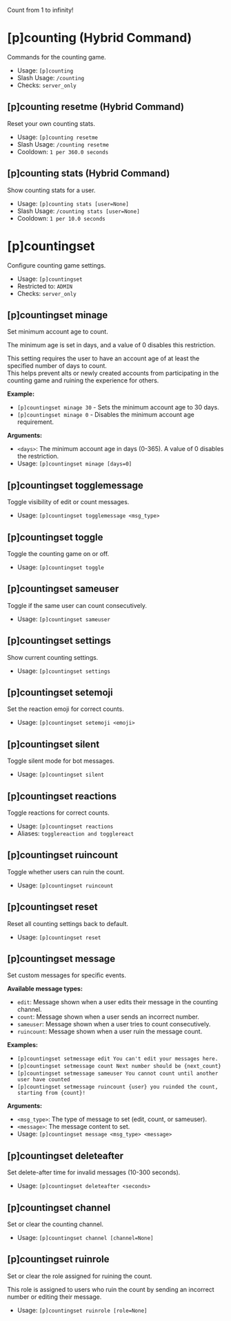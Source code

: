 Count from 1 to infinity!

# [p]counting (Hybrid Command)
Commands for the counting game.<br/>
 - Usage: `[p]counting`
 - Slash Usage: `/counting`
 - Checks: `server_only`
## [p]counting resetme (Hybrid Command)
Reset your own counting stats.<br/>
 - Usage: `[p]counting resetme`
 - Slash Usage: `/counting resetme`
 - Cooldown: `1 per 360.0 seconds`
## [p]counting stats (Hybrid Command)
Show counting stats for a user.<br/>
 - Usage: `[p]counting stats [user=None]`
 - Slash Usage: `/counting stats [user=None]`
 - Cooldown: `1 per 10.0 seconds`
# [p]countingset
Configure counting game settings.<br/>
 - Usage: `[p]countingset`
 - Restricted to: `ADMIN`
 - Checks: `server_only`
## [p]countingset minage
Set minimum account age to count.<br/>

The minimum age is set in days, and a value of 0 disables this restriction.<br/>

This setting requires the user to have an account age of at least the specified number of days to count.<br/>
This helps prevent alts or newly created accounts from participating in the counting game and ruining the experience for others.<br/>

**Example:**<br/>
- `[p]countingset minage 30` - Sets the minimum account age to 30 days.<br/>
- `[p]countingset minage 0` - Disables the minimum account age requirement.<br/>

**Arguments:**<br/>
- `<days>`: The minimum account age in days (0-365). A value of 0 disables the restriction.<br/>
 - Usage: `[p]countingset minage [days=0]`
## [p]countingset togglemessage
Toggle visibility of edit or count messages.<br/>
 - Usage: `[p]countingset togglemessage <msg_type>`
## [p]countingset toggle
Toggle the counting game on or off.<br/>
 - Usage: `[p]countingset toggle`
## [p]countingset sameuser
Toggle if the same user can count consecutively.<br/>
 - Usage: `[p]countingset sameuser`
## [p]countingset settings
Show current counting settings.<br/>
 - Usage: `[p]countingset settings`
## [p]countingset setemoji
Set the reaction emoji for correct counts.<br/>
 - Usage: `[p]countingset setemoji <emoji>`
## [p]countingset silent
Toggle silent mode for bot messages.<br/>
 - Usage: `[p]countingset silent`
## [p]countingset reactions
Toggle reactions for correct counts.<br/>
 - Usage: `[p]countingset reactions`
 - Aliases: `togglereaction and togglereact`
## [p]countingset ruincount
Toggle whether users can ruin the count.<br/>
 - Usage: `[p]countingset ruincount`
## [p]countingset reset
Reset all counting settings back to default.<br/>
 - Usage: `[p]countingset reset`
## [p]countingset message
Set custom messages for specific events.<br/>

**Available message types:**<br/>
- `edit`: Message shown when a user edits their message in the counting channel.<br/>
- `count`: Message shown when a user sends an incorrect number.<br/>
- `sameuser`: Message shown when a user tries to count consecutively.<br/>
- `ruincount`: Message shown when a user ruin the message count.<br/>

**Examples:**<br/>
- `[p]countingset setmessage edit You can't edit your messages here.`<br/>
- `[p]countingset setmessage count Next number should be {next_count}`<br/>
- `[p]countingset setmessage sameuser You cannot count until another user have counted`<br/>
- `[p]countingset setmessage ruincount {user} you ruinded the count, starting from {count}!`<br/>

**Arguments:**<br/>
- `<msg_type>`: The type of message to set (edit, count, or sameuser).<br/>
- `<message>`: The message content to set.<br/>
 - Usage: `[p]countingset message <msg_type> <message>`
## [p]countingset deleteafter
Set delete-after time for invalid messages (10-300 seconds).<br/>
 - Usage: `[p]countingset deleteafter <seconds>`
## [p]countingset channel
Set or clear the counting channel.<br/>
 - Usage: `[p]countingset channel [channel=None]`
## [p]countingset ruinrole
Set or clear the role assigned for ruining the count.<br/>

This role is assigned to users who ruin the count by sending an incorrect number or editing their message.<br/>
 - Usage: `[p]countingset ruinrole [role=None]`
